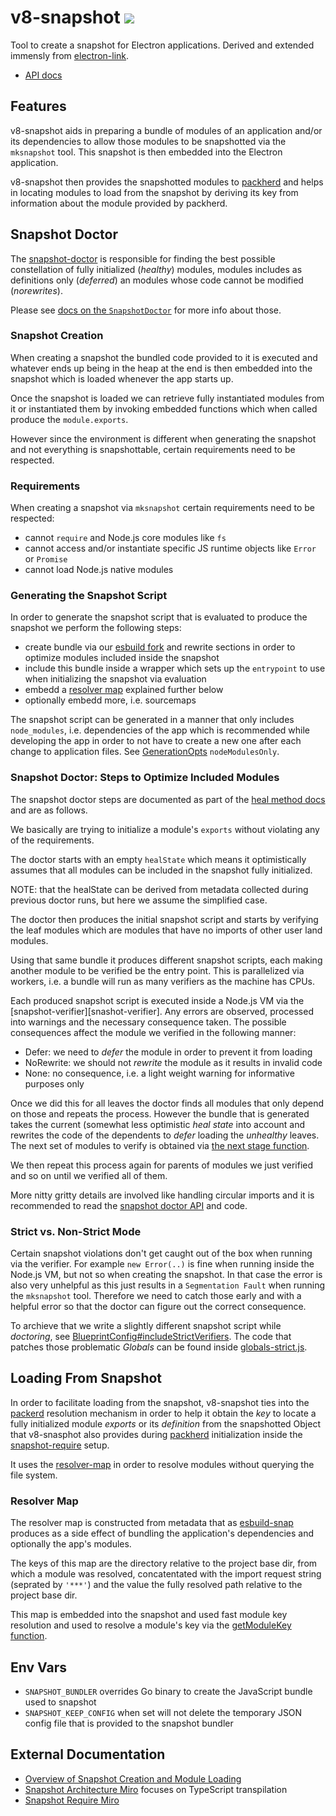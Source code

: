 # v8-snapshot [![](https://github.com/thlorenz/v8-snapshot/workflows/Node/badge.svg?branch=master)](https://github.com/thlorenz/v8-snapshot/actions)

Tool to create a snapshot for Electron applications. Derived and extended immensly from
[electron-link](https://github.com/atom/electron-link).

- [API docs](https://cypress-io.github.io/v8-snapshot/docs)

## Features

v8-snapshot aids in preparing a bundle of modules of an application and/or its dependencies to
allow those modules to be snapshotted via the `mksnapshot` tool. This snapshot is then embedded
into the Electron application.

v8-snapshot then provides the snapshotted modules to [packherd][packherd] and helps in
locating modules to load from the snapshot by deriving its key from information about the
module provided by packherd.

## Snapshot Doctor

The [snapshot-doctor][snapshot-doctor] is responsible for finding the best possible
constellation of fully initialized (_healthy_) modules, modules includes as definitions only
(_deferred_) an modules whose code cannot be modified (_norewrites_).

Please see [docs on the `SnapshotDoctor`][snapshot-doctor-class] for more info about those.

### Snapshot Creation

When creating a snapshot the bundled code provided to it is executed and whatever ends up being
in the heap at the end is then embedded into the snapshot which is loaded whenever the app
starts up.

Once the snapshot is loaded we can retrieve fully instantiated modules from it or instantiated
them by invoking embedded functions which when called produce the `module.exports`.

However since the environment is different when generating the snapshot and not everything is
snapshottable, certain requirements need to be respected.

### Requirements

When creating a snapshot via `mksnapshot` certain requirements need to be respected:

- cannot `require` and Node.js core modules like `fs`
- cannot access and/or instantiate specific JS runtime objects like `Error` or `Promise`
- cannot load Node.js native modules

### Generating the Snapshot Script

In order to generate the snapshot script that is evaluated to produce the snapshot we perform
the following steps:

- create bundle via our [esbuild fork][esbuild-snap] and rewrite sections in order to optimize
  modules included inside the snapshot
- include this bundle inside a wrapper which sets up the `entrypoint` to use when initializing
  the snapshot via evaluation
- embedd a [resolver map][resolver-map] explained further below
- optionally embedd more, i.e. sourcemaps 

The snapshot script can be generated in a manner that only includes `node_modules`, i.e.
dependencies of the app which is recommended while developing the app in order to not have to
create a new one after each change to application files. See [GenerationOpts][generation-opts]
`nodeModulesOnly`.

### Snapshot Doctor: Steps to Optimize Included Modules

The snapshot doctor steps are documented as part of the [heal method
docs][snapshot-doctor-heal] and are as follows.

We basically are trying to initialize a module's `exports` without violating any of the
requirements.

The doctor starts with an empty `healState` which means it optimistically assumes that all
modules can be included in the snapshot fully initialized.

NOTE: that the healState can be derived from metadata collected during previous doctor runs,
but here we assume the simplified case.

The doctor then produces the initial snapshot script and starts by verifying the leaf modules
which are modules that have no imports of other user land modules.

Using that same bundle it produces different snapshot scripts, each making another module to be
verified be the entry point. This is parallelized via workers, i.e. a bundle will run as many
verifiers as the machine has CPUs.

Each produced snapshot script is executed inside a Node.js VM via the
[snapshot-verifier][snashot-verifier]. Any errors are observed, processed into warnings and the
necessary consequence taken.
The possible consequences affect the module we verified in the following manner:

- Defer: we need to _defer_ the module in order to prevent it from loading
- NoRewrite: we should not _rewrite_ the module as it results in invalid code
- None: no consequence, i.e. a light weight warning for informative purposes only

Once we did this for all leaves the doctor finds all modules that only depend on those and
repeats the process.  However the bundle that is generated takes the current (somewhat less
optimistic _heal state_ into account and rewrites the code of the dependents to _defer_ loading
the _unhealthy_ leaves.  
The next set of modules to verify is obtained via [the next stage function][doctor-next-stage].

We then repeat this process again for parents of modules we just verified and so on until we
verified all of them.

More nitty gritty details are involved like handling circular imports and it is recommended to
read the [snapshot doctor API][doctor-class] and code.

### Strict vs. Non-Strict Mode

Certain snapshot violations don't get caught out of the box when running via the verifier. For
example `new Error(..)` is fine when running inside the Node.js VM, but not so when creating
the snapshot. In that case the error is also very unhelpful as this just results in a
`Segmentation Fault` when running the `mksnapshot` tool. Therefore we need to catch those early
and with a helpful error so that the doctor can figure out the correct consequence.

To archieve that we write a slightly different snapshot script while _doctoring_, see 
[BlueprintConfig#includeStrictVerifiers][blueprint-config]. The code that patches those
problematic _Globals_ can be found inside [globals-strict.js][globals-strict-code].

## Loading From Snapshot

In order to facilitate loading from the snapshot, v8-snapshot ties into the [packerd][packherd]
resolution mechanism in order to help it obtain the _key_ to locate a fully initialized module
_exports_ or its _definition_ from the snapshotted Object that v8-snasphot also provides during
[packherd][packherd] initialization inside the [snapshot-require][snapshot-require] setup.

It uses the [resolver-map][resolver-map] in order to resolve modules without querying the file
system.



### Resolver Map

The resolver map is constructed from metadata that as [esbuild-snap][esbuild-snap] produces as
a side effect of bundling the application's dependencies and optionally the app's modules.

The keys of this map are the directory relative to the project base dir, from which a module
was resolved, concatentated with the import request string (seprated by `'***'`) and the value
the fully resolved path relative to the project base dir.

This map is embedded into the snapshot and used fast module key resolution and used to resolve
a module's key via the [getModuleKey function][getModuleKey-code].

## Env Vars

- `SNAPSHOT_BUNDLER` overrides Go binary to create the JavaScript bundle used to snapshot
- `SNAPSHOT_KEEP_CONFIG` when set will not delete the temporary JSON config file that is
	provided to the snapshot bundler
	
## External Documentation

- [Overview of Snapshot Creation and Module Loading](https://miro.com/app/board/o9J_lnvMx34=/)
- [Snapshot Architecture Miro](https://miro.com/app/board/o9J_l_DGx_0=/) focuses on TypeScript
  transpilation
- [Snapshot Require Miro](https://miro.com/app/board/o9J_l3XYLEc=/)

[doctor-next-stage]:file:///Volumes/d/dev/cy/perf-tr1/v8-snapshot/docs/classes/doctor_snapshot_doctor.SnapshotDoctor.html#_findNextStage
[doctor-class]:file:///Volumes/d/dev/cy/perf-tr1/v8-snapshot/docs/classes/doctor_snapshot_doctor.SnapshotDoctor.html

[blueprint-config]:file:///Volumes/d/dev/cy/perf-tr1/v8-snapshot/docs/modules/blueprint.html#BlueprintConfig
[globals-strict-code]:https://github.com/cypress-io/v8-snapshot/blob/99c80ff79416a061be304653dcfa2741c58b4a06/src/blueprint/globals-strict.js

[getModuleKey-code]:https://github.com/cypress-io/v8-snapshot/blob/99c80ff/src/loading/snapshot-require.ts#L43
[generation-opts]:file:///Volumes/d/dev/cy/perf-tr1/v8-snapshot/docs/modules/snapshot_generator.html#GenerationOpts
[resolver-map]:file:///Volumes/d/dev/cy/perf-tr1/v8-snapshot/docs/modules/snapshot_generator.html#GenerationOpts
[snapshot-verifier]:file:///Volumes/d/dev/cy/perf-tr1/v8-snapshot/docs/classes/snapshot_verifier.SnapshotVerifier.html
[snapshot-require]:file:///Volumes/d/dev/cy/perf-tr1/v8-snapshot/docs/modules/loading_snapshot_require.html#snapshotRequire

[packherd]:https://github.com/cypress-io/packherd
[snapshot-doctor]:file:///Volumes/d/dev/cy/perf-tr1/v8-snapshot/docs/modules/doctor_snapshot_doctor.html
[snapshot-doctor-class]:file:///Volumes/d/dev/cy/perf-tr1/v8-snapshot/docs/classes/doctor_snapshot_doctor.SnapshotDoctor.html
[snapshot-doctor-heal]:file:///Volumes/d/dev/cy/perf-tr1/v8-snapshot/docs/classes/doctor_snapshot_doctor.SnapshotDoctor.html#heal
[esbuild-snap]:https://github.com/cypress-io/esbuild/tree/thlorenz/snap
